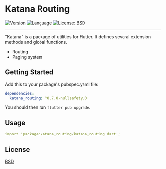 # Katana Routing

[![Version](https://img.shields.io/badge/version-0.7.0-blue.svg)](https://mathru.net)
[![Language](https://img.shields.io/badge/language-dart-blue.svg)](https://dart.dev/)
[![License: BSD](https://img.shields.io/badge/license-BSD-purple.svg)](https://opensource.org/licenses/BSD-3-Clause)

---------------------------------------

"Katana" is a package of utilities for Flutter.
It defines several extension methods and global functions.

- Routing
- Paging system

## Getting Started

Add this to your package's pubspec.yaml file:
```yaml
dependencies:
  katana_routing: ^0.7.0-nullsafety.0
```
You should then run `flutter pub upgrade`.

## Usage

```yaml
import 'package:katana_routing/katana_routing.dart';
```

## License

[BSD](LICENSE)